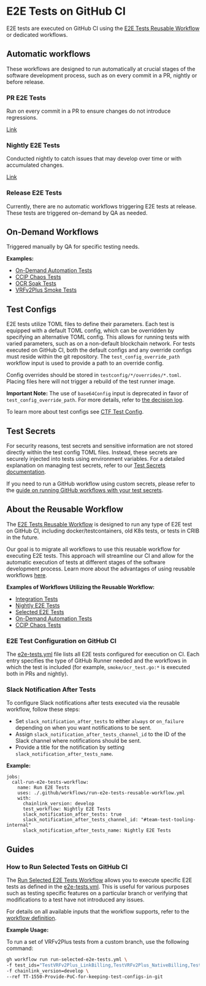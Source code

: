 # E2E Tests on GitHub CI

E2E tests are executed on GitHub CI using the [E2E Tests Reusable Workflow](#about-the-reusable-workflow) or dedicated workflows.

## Automatic workflows

These workflows are designed to run automatically at crucial stages of the software development process, such as on every commit in a PR, nightly or before release.

### PR E2E Tests

Run on every commit in a PR to ensure changes do not introduce regressions.

[Link](https://github.com/smartcontractkit/chainlink/blob/develop/.github/workflows/integration-tests.yml)

### Nightly E2E Tests

Conducted nightly to catch issues that may develop over time or with accumulated changes.

[Link](https://github.com/smartcontractkit/chainlink/blob/develop/.github/workflows/run-nightly-e2e-tests.yml)

### Release E2E Tests

Currently, there are no automatic workflows triggering E2E tests at release. These tests are triggered on-demand by QA as needed.

## On-Demand Workflows

Triggered manually by QA for specific testing needs.

**Examples:**

- [On-Demand Automation Tests](https://github.com/smartcontractkit/chainlink/actions/workflows/automation-ondemand-tests.yml)
- [CCIP Chaos Tests](https://github.com/smartcontractkit/chainlink/actions/workflows/ccip-chaos-tests.yml)
- [OCR Soak Tests](https://github.com/smartcontractkit/chainlink/actions/workflows/on-demand-ocr-soak-test.yml)
- [VRFv2Plus Smoke Tests](https://github.com/smartcontractkit/chainlink/actions/workflows/on-demand-vrfv2plus-smoke-tests.yml)

## Test Configs

E2E tests utilize TOML files to define their parameters. Each test is equipped with a default TOML config, which can be overridden by specifying an alternative TOML config. This allows for running tests with varied parameters, such as on a non-default blockchain network. For tests executed on GitHub CI, both the default configs and any override configs must reside within the git repository. The `test_config_override_path` workflow input is used to provide a path to an override config.

Config overrides should be stored in `testconfig/*/overrides/*.toml`. Placing files here will not trigger a rebuild of the test runner image.

**Important Note:** The use of `base64Config` input is deprecated in favor of `test_config_override_path`. For more details, refer to [the decision log](https://smartcontract-it.atlassian.net/wiki/spaces/TT/pages/927596563/Storing+All+Test+Configs+In+Git).

To learn more about test configs see [CTF Test Config](https://github.com/smartcontractkit/chainlink-testing-framework/blob/main/lib/config/README.md).

## Test Secrets

For security reasons, test secrets and sensitive information are not stored directly within the test config TOML files. Instead, these secrets are securely injected into tests using environment variables. For a detailed explanation on managing test secrets, refer to our [Test Secrets documentation](https://github.com/smartcontractkit/chainlink-testing-framework/blob/main/config/README.md#test-secrets).

If you need to run a GitHub workflow using custom secrets, please refer to the [guide on running GitHub workflows with your test secrets](https://github.com/smartcontractkit/chainlink-testing-framework/blob/main/config/README.md#run-github-workflow-with-your-test-secrets).

## About the Reusable Workflow

The [E2E Tests Reusable Workflow](https://github.com/smartcontractkit/chainlink/blob/develop/.github/workflows/run-e2e-tests-reusable-workflow.yml) is designed to run any type of E2E test on GitHub CI, including docker/testcontainers, old K8s tests, or tests in CRIB in the future.

Our goal is to migrate all workflows to use this reusable workflow for executing E2E tests. This approach will streamline our CI and allow for the automatic execution of tests at different stages of the software development process. Learn more about the advantages of using reusable workflows [here](https://smartcontract-it.atlassian.net/wiki/spaces/TT/pages/815497220/CI+Workflows+for+E2E+Tests).

**Examples of Workflows Utilizing the Reusable Workflow:**

- [Integration Tests](https://github.com/smartcontractkit/chainlink/blob/develop/.github/workflows/integration-tests.yml)
- [Nightly E2E Tests](https://github.com/smartcontractkit/chainlink/blob/develop/.github/workflows/run-nightly-e2e-tests.yml)
- [Selected E2E Tests](https://github.com/smartcontractkit/chainlink/blob/develop/.github/workflows/run-selected-e2e-tests.yml)
- [On-Demand Automation Tests](https://github.com/smartcontractkit/chainlink/blob/develop/.github/workflows/automation-ondemand-tests.yml)
- [CCIP Chaos Tests](https://github.com/smartcontractkit/chainlink/blob/develop/.github/workflows/ccip-chaos-tests.yml)

### E2E Test Configuration on GitHub CI

The [e2e-tests.yml](https://github.com/smartcontractkit/chainlink/blob/develop/.github/e2e-tests.yml) file lists all E2E tests configured for execution on CI. Each entry specifies the type of GitHub Runner needed and the workflows in which the test is included (for example, `smoke/ocr_test.go:*` is executed both in PRs and nightly).

### Slack Notification After Tests

To configure Slack notifications after tests executed via the reusable workflow, follow these steps:

- Set `slack_notification_after_tests` to either `always` or `on_failure` depending on when you want notifications to be sent.
- Assign `slack_notification_after_tests_channel_id` to the ID of the Slack channel where notifications should be sent.
- Provide a title for the notification by setting `slack_notification_after_tests_name`.

**Example:**

```
jobs:
  call-run-e2e-tests-workflow:
    name: Run E2E Tests
    uses: ./.github/workflows/run-e2e-tests-reusable-workflow.yml
    with:
      chainlink_version: develop
      test_workflow: Nightly E2E Tests
      slack_notification_after_tests: true
      slack_notification_after_tests_channel_id: "#team-test-tooling-internal"
      slack_notification_after_tests_name: Nightly E2E Tests
```

## Guides

### How to Run Selected Tests on GitHub CI

The [Run Selected E2E Tests Workflow](https://github.com/smartcontractkit/chainlink/actions/workflows/run-selected-e2e-tests.yml) allows you to execute specific E2E tests as defined in the [e2e-tests.yml](https://github.com/smartcontractkit/chainlink/blob/develop/.github/e2e-tests.yml). This is useful for various purposes such as testing specific features on a particular branch or verifying that modifications to a test have not introduced any issues.

For details on all available inputs that the workflow supports, refer to the [workflow definition](https://github.com/smartcontractkit/chainlink/actions/workflows/run-selected-e2e-tests.yml).

**Example Usage:**

To run a set of VRFv2Plus tests from a custom branch, use the following command:

```bash
gh workflow run run-selected-e2e-tests.yml \
-f test_ids="TestVRFv2Plus_LinkBilling,TestVRFv2Plus_NativeBilling,TestVRFv2Plus_DirectFunding,TestVRFV2PlusWithBHS" \
-f chainlink_version=develop \
--ref TT-1550-Provide-PoC-for-keeping-test-configs-in-git
```
